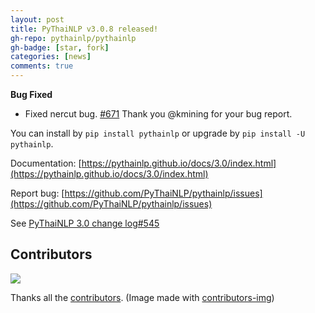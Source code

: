 ```yaml
---
layout: post
title: PyThaiNLP v3.0.8 released!
gh-repo: pythainlp/pythainlp
gh-badge: [star, fork]
categories: [news]
comments: true
---
```


**Bug Fixed**
- Fixed nercut bug. [#671](https://github.com/PyThaiNLP/pythainlp/pull/671) Thank you @kmining for your bug report.

You can install by `pip install pythainlp` or upgrade by `pip install -U pythainlp`.


Documentation: [https://pythainlp.github.io/docs/3.0/index.html](https://pythainlp.github.io/docs/3.0/index.html)

Report bug: [https://github.com/PyThaiNLP/pythainlp/issues](https://github.com/PyThaiNLP/pythainlp/issues)

See [PyThaiNLP 3.0 change log#545](https://github.com/PyThaiNLP/pythainlp/issues/545)


## Contributors

<a href="https://github.com/PyThaiNLP/pythainlp/graphs/contributors">
  <img src="https://contributors-img.firebaseapp.com/image?repo=PyThaiNLP/pythainlp" />
</a>

Thanks all the [contributors](https://github.com/PyThaiNLP/pythainlp/graphs/contributors). (Image made with [contributors-img](https://contributors-img.firebaseapp.com))
